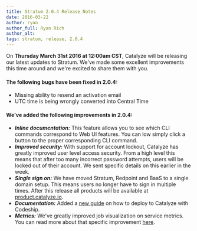```yaml
---
title: Stratum 2.0.4 Release Notes
date: 2016-03-22
author: ryan
author_full: Ryan Rich
author_alt:
tags: stratum, release, 2.0.4
---
```


On **Thursday March 31st 2016 at 12:00am CST**, Catalyze will be releasing our latest updates to Stratum. We've made some excellent improvements this time around and we're excited to share them with you.

#### The following bugs have been fixed in 2.0.4:

- Missing ability to resend an activation email
- UTC time is being wrongly converted into Central Time

#### We’ve added the following improvements in 2.0.4:

- **_Inline documentation:_** This feature allows you to see which CLI commands correspond to Web UI features. You can low simply click a button to the proper corresponding CLI command.
- **_Improved security:_** With support for account lockout, Catalyze has greatly improved user level access security. From a high level this means that after too many incorrect password attempts, users will be locked out of their account. We sent specific details on this earlier in the week.
- **_Single sign on:_** We have moved Stratum, Redpoint and BaaS to a single domain setup. This means users no longer have to sign in multiple times. After this release all products will be available at [product.catalyze.io](https://product.catalyze.io).
- **_Documentation:_** Added a [new guide](https://resources.catalyze.io/stratum/articles/codeship-deployments/) on how to deploy to Catalyze with Codeship.
- **_Metrics:_** We've greatly improved job visualization on service metrics. You can read more about that specific improvement [here](TODO).
